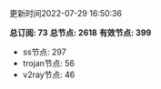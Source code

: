 更新时间2022-07-29 16:50:36

**总订阅: 73**
**总节点: 2618**
**有效节点: 399**
- ss节点: 297
- trojan节点: 56
- v2ray节点: 46
